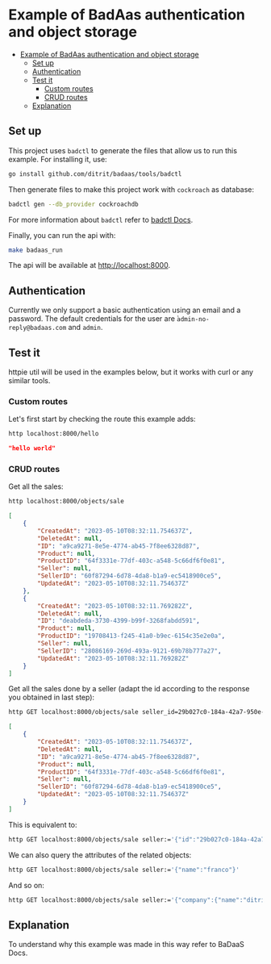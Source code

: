 # Example of BadAas authentication and object storage

- [Example of BadAas authentication and object storage](#example-of-badaas-authentication-and-object-storage)
  - [Set up](#set-up)
  - [Authentication](#authentication)
  - [Test it](#test-it)
    - [Custom routes](#custom-routes)
    - [CRUD routes](#crud-routes)
  - [Explanation](#explanation)

## Set up

This project uses `badctl` to generate the files that allow us to run this example. For installing it, use:

```bash
go install github.com/ditrit/badaas/tools/badctl
```

Then generate files to make this project work with `cockroach` as database:

```bash
badctl gen --db_provider cockroachdb
```

For more information about `badctl` refer to [badctl Docs](https://github.com/ditrit/badaas/tools/badctl/README.md).

Finally, you can run the api with:

```bash
make badaas_run
```

The api will be available at <http://localhost:8000>.

## Authentication

Currently we only support a basic authentication using an email and a password.
The default credentials for the user are ̀`admin-no-reply@badaas.com` and `admin`.

## Test it

httpie util will be used in the examples below, but it works with curl or any similar tools.

### Custom routes

Let's first start by checking the route this example adds:

```bash
http localhost:8000/hello
```

```json
"hello world"
```

### CRUD routes

Get all the sales:

```bash
http localhost:8000/objects/sale
```

```json
[
    {
        "CreatedAt": "2023-05-10T08:32:11.754637Z",
        "DeletedAt": null,
        "ID": "a9ca9271-8e5e-4774-ab45-7f8ee6328d87",
        "Product": null,
        "ProductID": "64f3331e-77df-403c-a548-5c66df6f0e81",
        "Seller": null,
        "SellerID": "60f87294-6d78-4da8-b1a9-ec5418900ce5",
        "UpdatedAt": "2023-05-10T08:32:11.754637Z"
    },
    {
        "CreatedAt": "2023-05-10T08:32:11.769282Z",
        "DeletedAt": null,
        "ID": "deabdeda-3730-4399-b99f-3268fabdd591",
        "Product": null,
        "ProductID": "19708413-f245-41a0-b9ec-6154c35e2e0a",
        "Seller": null,
        "SellerID": "28086169-269d-493a-9121-69b78b777a27",
        "UpdatedAt": "2023-05-10T08:32:11.769282Z"
    }
]
```

Get all the sales done by a seller (adapt the id according to the response you obtained in last step):

```bash
http GET localhost:8000/objects/sale seller_id=29b027c0-184a-42a7-950e-a5c9b9d6b6e2
```

```json
[
    {
        "CreatedAt": "2023-05-10T08:32:11.754637Z",
        "DeletedAt": null,
        "ID": "a9ca9271-8e5e-4774-ab45-7f8ee6328d87",
        "Product": null,
        "ProductID": "64f3331e-77df-403c-a548-5c66df6f0e81",
        "Seller": null,
        "SellerID": "60f87294-6d78-4da8-b1a9-ec5418900ce5",
        "UpdatedAt": "2023-05-10T08:32:11.754637Z"
    }
]
```

This is equivalent to:

```bash
http GET localhost:8000/objects/sale seller:='{"id":"29b027c0-184a-42a7-950e-a5c9b9d6b6e2"}'
```

We can also query the attributes of the related objects:

```bash
http GET localhost:8000/objects/sale seller:='{"name":"franco"}'
```

And so on:

```bash
http GET localhost:8000/objects/sale seller:='{"company":{"name":"ditrit"}}'
```

## Explanation

<!-- TODO add link to new docs -->
To understand why this example was made in this way refer to BaDaaS Docs.
